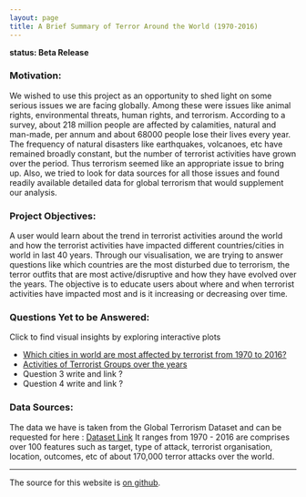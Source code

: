 ```yaml
---
layout: page
title: A Brief Summary of Terror Around the World (1970-2016)
---
```


**status: Beta Release**

### Motivation:

We wished to use this project as an opportunity to shed light on some serious issues we are facing globally. Among these were issues like animal rights, environmental threats, human rights, and terrorism. According to a survey, about 218 million people are affected by calamities, natural and man-made, per annum and about 68000 people lose their lives every year. The frequency of natural disasters like earthquakes, volcanoes, etc have remained broadly constant, but the number of terrorist activities have grown over the period. Thus terrorism seemed like an appropriate issue to bring up. Also, we tried to look for data sources for all those issues and found readily available detailed data for global terrorism that would supplement our analysis.

### Project Objectives:

A user would learn about the trend in terrorist activities around the world and how the terrorist activities have impacted different countries/cities in world in last 40 years. Through our visualisation, we are trying to answer questions like which countries are the most disturbed due to terrorism, the terror outfits that are most active/disruptive and how they have evolved over the years. The objective is to educate users about where and when terrorist activities have impacted most and is it increasing or decreasing over time.


### Questions Yet to be Answered:

Click to find visual insights by exploring interactive plots 

- [Which cities in world are most affected by terrorist from 1970 to 2016?](pages/global.html) 
- [Activities of Terrorist Groups over the years](pages/terrorist_groups.html)
- Question 3 write and link ?
- Question 4 write and link ?

### Data Sources:

The data we have is taken from the Global Terrorism Dataset and can be requested for here : [Dataset Link](http://start.umd.edu/gtd/contact/) It ranges from 1970 - 2016 are comprises over 100 features such as target, type of attack, terrorist organisation, location, outcomes, etc of about 170,000 terror attacks over the world.

---

The source for this website is [on github](https://github.com/neerjad/global-terrorism-analysis).
